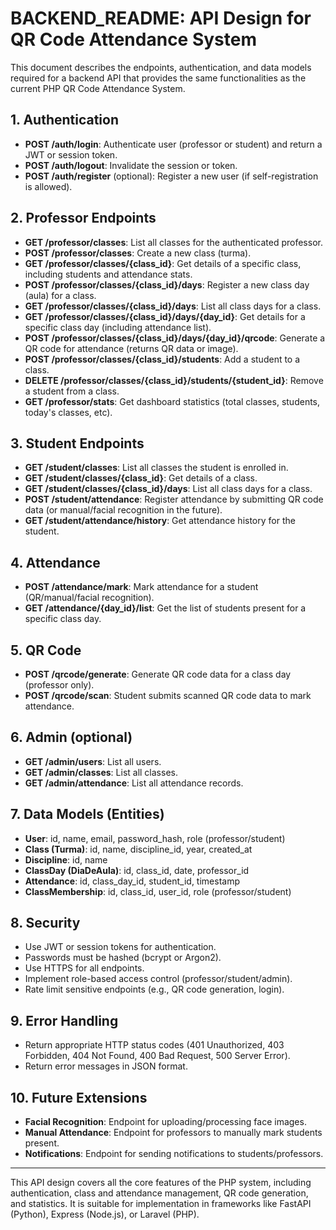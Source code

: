 # BACKEND_README: API Design for QR Code Attendance System

This document describes the endpoints, authentication, and data models required for a backend API that provides the same functionalities as the current PHP QR Code Attendance System.

## 1. Authentication
- **POST /auth/login**: Authenticate user (professor or student) and return a JWT or session token.
- **POST /auth/logout**: Invalidate the session or token.
- **POST /auth/register** (optional): Register a new user (if self-registration is allowed).

## 2. Professor Endpoints
- **GET /professor/classes**: List all classes for the authenticated professor.
- **POST /professor/classes**: Create a new class (turma).
- **GET /professor/classes/{class_id}**: Get details of a specific class, including students and attendance stats.
- **POST /professor/classes/{class_id}/days**: Register a new class day (aula) for a class.
- **GET /professor/classes/{class_id}/days**: List all class days for a class.
- **GET /professor/classes/{class_id}/days/{day_id}**: Get details for a specific class day (including attendance list).
- **POST /professor/classes/{class_id}/days/{day_id}/qrcode**: Generate a QR code for attendance (returns QR data or image).
- **POST /professor/classes/{class_id}/students**: Add a student to a class.
- **DELETE /professor/classes/{class_id}/students/{student_id}**: Remove a student from a class.
- **GET /professor/stats**: Get dashboard statistics (total classes, students, today's classes, etc).

## 3. Student Endpoints
- **GET /student/classes**: List all classes the student is enrolled in.
- **GET /student/classes/{class_id}**: Get details of a class.
- **GET /student/classes/{class_id}/days**: List all class days for a class.
- **POST /student/attendance**: Register attendance by submitting QR code data (or manual/facial recognition in the future).
- **GET /student/attendance/history**: Get attendance history for the student.

## 4. Attendance
- **POST /attendance/mark**: Mark attendance for a student (QR/manual/facial recognition).
- **GET /attendance/{day_id}/list**: Get the list of students present for a specific class day.

## 5. QR Code
- **POST /qrcode/generate**: Generate QR code data for a class day (professor only).
- **POST /qrcode/scan**: Student submits scanned QR code data to mark attendance.

## 6. Admin (optional)
- **GET /admin/users**: List all users.
- **GET /admin/classes**: List all classes.
- **GET /admin/attendance**: List all attendance records.

## 7. Data Models (Entities)
- **User**: id, name, email, password_hash, role (professor/student)
- **Class (Turma)**: id, name, discipline_id, year, created_at
- **Discipline**: id, name
- **ClassDay (DiaDeAula)**: id, class_id, date, professor_id
- **Attendance**: id, class_day_id, student_id, timestamp
- **ClassMembership**: id, class_id, user_id, role (professor/student)

## 8. Security
- Use JWT or session tokens for authentication.
- Passwords must be hashed (bcrypt or Argon2).
- Use HTTPS for all endpoints.
- Implement role-based access control (professor/student/admin).
- Rate limit sensitive endpoints (e.g., QR code generation, login).

## 9. Error Handling
- Return appropriate HTTP status codes (401 Unauthorized, 403 Forbidden, 404 Not Found, 400 Bad Request, 500 Server Error).
- Return error messages in JSON format.

## 10. Future Extensions
- **Facial Recognition**: Endpoint for uploading/processing face images.
- **Manual Attendance**: Endpoint for professors to manually mark students present.
- **Notifications**: Endpoint for sending notifications to students/professors.

---

This API design covers all the core features of the PHP system, including authentication, class and attendance management, QR code generation, and statistics. It is suitable for implementation in frameworks like FastAPI (Python), Express (Node.js), or Laravel (PHP).
